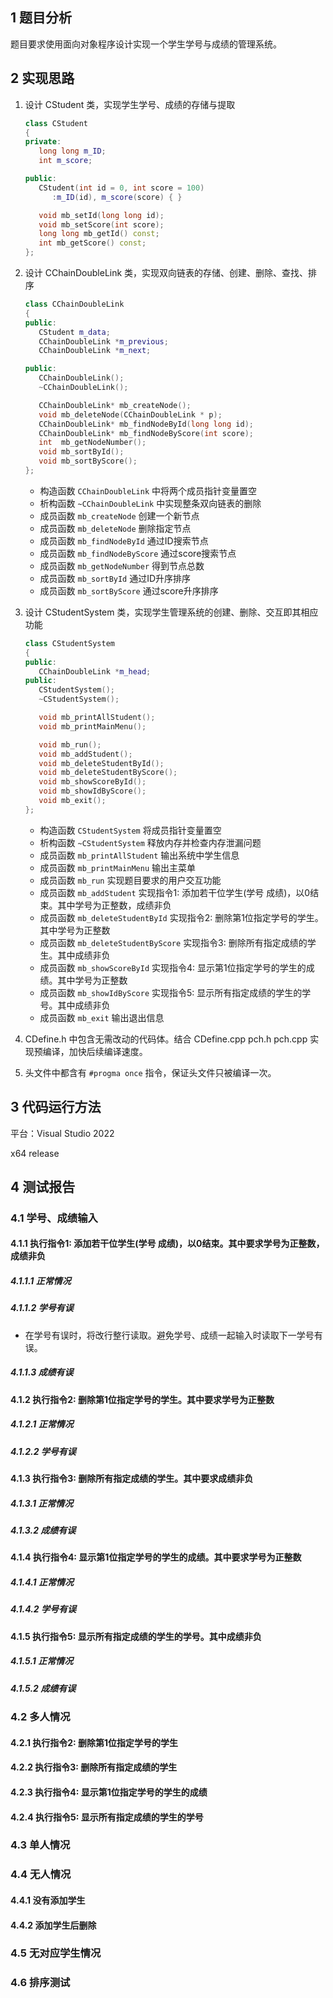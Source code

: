 ## 1 题目分析

题目要求使用面向对象程序设计实现一个学生学号与成绩的管理系统。

## 2 实现思路

1. 设计 $\text{CStudent}$ 类，实现学生学号、成绩的存储与提取
   ```cpp
   class CStudent
   {
   private:
      long long m_ID;
      int m_score;

   public:
      CStudent(int id = 0, int score = 100)
         :m_ID(id), m_score(score) { }

      void mb_setId(long long id);
      void mb_setScore(int score);
      long long mb_getId() const;
      int mb_getScore() const;
   };
   ```

2. 设计 $\text{CChainDoubleLink}$ 类，实现双向链表的存储、创建、删除、查找、排序
   ```cpp
   class CChainDoubleLink
   {
   public:
      CStudent m_data;
      CChainDoubleLink *m_previous;
      CChainDoubleLink *m_next;

   public:
      CChainDoubleLink();
      ~CChainDoubleLink();

      CChainDoubleLink* mb_createNode();
      void mb_deleteNode(CChainDoubleLink * p);
      CChainDoubleLink* mb_findNodeById(long long id);
      CChainDoubleLink* mb_findNodeByScore(int score);
      int  mb_getNodeNumber();
      void mb_sortById();
      void mb_sortByScore();
   };
   ```
   * 构造函数 `CChainDoubleLink` 中将两个成员指针变量置空
   * 析构函数 `~CChainDoubleLink` 中实现整条双向链表的删除
   * 成员函数 `mb_createNode` 创建一个新节点
   * 成员函数 `mb_deleteNode` 删除指定节点
   * 成员函数 `mb_findNodeById` 通过ID搜索节点
   * 成员函数 `mb_findNodeByScore` 通过score搜索节点
   * 成员函数 `mb_getNodeNumber` 得到节点总数
   * 成员函数 `mb_sortById` 通过ID升序排序
   * 成员函数 `mb_sortByScore` 通过score升序排序

3. 设计 $\text{CStudentSystem}$ 类，实现学生管理系统的创建、删除、交互即其相应功能
   ```cpp
   class CStudentSystem
   {
   public:
      CChainDoubleLink *m_head;
   public:
      CStudentSystem();
      ~CStudentSystem();

      void mb_printAllStudent();
      void mb_printMainMenu();

      void mb_run();
      void mb_addStudent();
      void mb_deleteStudentById();
      void mb_deleteStudentByScore();
      void mb_showScoreById();
      void mb_showIdByScore();
      void mb_exit();
   };
   ```
   * 构造函数 `CStudentSystem` 将成员指针变量置空
   * 析构函数 `~CStudentSystem` 释放内存并检查内存泄漏问题
   * 成员函数 `mb_printAllStudent` 输出系统中学生信息
   * 成员函数 `mb_printMainMenu` 输出主菜单
   * 成员函数 `mb_run` 实现题目要求的用户交互功能
   * 成员函数 `mb_addStudent` 实现指令1: 添加若干位学生(学号 成绩)，以0结束。其中学号为正整数，成绩非负
   * 成员函数 `mb_deleteStudentById` 实现指令2: 删除第1位指定学号的学生。其中学号为正整数
   * 成员函数 `mb_deleteStudentByScore` 实现指令3: 删除所有指定成绩的学生。其中成绩非负
   * 成员函数 `mb_showScoreById` 实现指令4: 显示第1位指定学号的学生的成绩。其中学号为正整数
   * 成员函数 `mb_showIdByScore` 实现指令5: 显示所有指定成绩的学生的学号。其中成绩非负
   * 成员函数 `mb_exit` 输出退出信息

4. $\text{CDefine.h}$ 中包含无需改动的代码体。结合 $\text{CDefine.cpp pch.h pch.cpp}$ 实现预编译，加快后续编译速度。

5. 头文件中都含有 `#progma once` 指令，保证头文件只被编译一次。

## 3 代码运行方法

 平台：Visual Studio 2022

 x64 release

## 4 测试报告

### 4.1 学号、成绩输入

#### 4.1.1 执行指令1: 添加若干位学生(学号 成绩)，以0结束。其中要求学号为正整数，成绩非负

##### 4.1.1.1 正常情况

##### 4.1.1.2 学号有误

* 在学号有误时，将改行整行读取。避免学号、成绩一起输入时读取下一学号有误。

##### 4.1.1.3 成绩有误

#### 4.1.2 执行指令2: 删除第1位指定学号的学生。其中要求学号为正整数

##### 4.1.2.1 正常情况

##### 4.1.2.2 学号有误

#### 4.1.3 执行指令3: 删除所有指定成绩的学生。其中要求成绩非负

##### 4.1.3.1 正常情况

##### 4.1.3.2 成绩有误

#### 4.1.4 执行指令4: 显示第1位指定学号的学生的成绩。其中要求学号为正整数

##### 4.1.4.1 正常情况

##### 4.1.4.2 学号有误

#### 4.1.5 执行指令5: 显示所有指定成绩的学生的学号。其中成绩非负

##### 4.1.5.1 正常情况

##### 4.1.5.2 成绩有误

### 4.2 多人情况

#### 4.2.1 执行指令2: 删除第1位指定学号的学生

#### 4.2.2 执行指令3: 删除所有指定成绩的学生

#### 4.2.3 执行指令4: 显示第1位指定学号的学生的成绩

#### 4.2.4 执行指令5: 显示所有指定成绩的学生的学号

### 4.3 单人情况

### 4.4 无人情况

#### 4.4.1 没有添加学生

#### 4.4.2 添加学生后删除

### 4.5 无对应学生情况

### 4.6 排序测试
